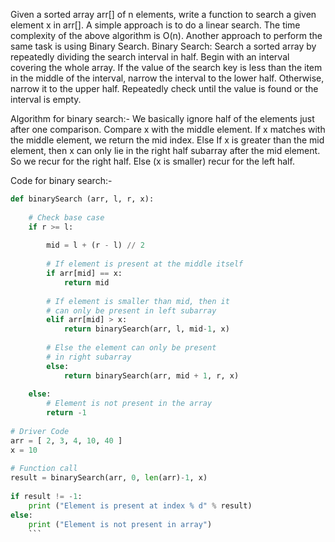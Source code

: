 Given a sorted array arr[] of n elements, write a function to search a given element x in arr[].
A simple approach is to do a linear search. The time complexity of the above algorithm is O(n). Another approach to perform the same task is using Binary Search. 
Binary Search: Search a sorted array by repeatedly dividing the search interval in half. Begin with an interval covering the whole array. If the value of the search key is less than the item in the middle of the interval, narrow the interval to the lower half. Otherwise, narrow it to the upper half. Repeatedly check until the value is found or the interval is empty.
 
 
Algorithm for binary search:-
We basically ignore half of the elements just after one comparison.
Compare x with the middle element.
If x matches with the middle element, we return the mid index.
Else If x is greater than the mid element, then x can only lie in the right half subarray after the mid element. So we recur for the right half.
Else (x is smaller) recur for the left half.

Code for binary search:-
```python
def binarySearch (arr, l, r, x):
 
    # Check base case
    if r >= l:
 
        mid = l + (r - l) // 2
 
        # If element is present at the middle itself
        if arr[mid] == x:
            return mid
         
        # If element is smaller than mid, then it
        # can only be present in left subarray
        elif arr[mid] > x:
            return binarySearch(arr, l, mid-1, x)
 
        # Else the element can only be present
        # in right subarray
        else:
            return binarySearch(arr, mid + 1, r, x)
 
    else:
        # Element is not present in the array
        return -1
 
# Driver Code
arr = [ 2, 3, 4, 10, 40 ]
x = 10
 
# Function call
result = binarySearch(arr, 0, len(arr)-1, x)
 
if result != -1:
    print ("Element is present at index % d" % result)
else:
    print ("Element is not present in array")
    ```
